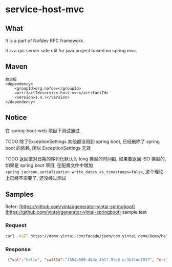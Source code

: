 # service-host-mvc

## What

It is a part of Nofdev RPC framework. 

It is a rpc server side util for java project based on spring mvc. 

## Maven

```
稳定版
<dependency>
    <groupId>org.nofdev</groupId>
    <artifactId>service-host-mvc</artifactId>
    <version>1.4.7</version>
</dependency>

```

## Notice

在 spring-boot-web 项目下测试通过

TODO 除了ExceptionSettings 其他都没用到 spring boot, 已经删除了 spring boot 的依赖, 所以 ExceptionSettings 无效

TODO 返回值对日期的序列化默认为 long 类型的时间戳, 如果要返回 ISO 类型的, 如果是 spring boot 项目, 在配置文件中增加`spring.jackson.serialization.write_dates_as_timestamps=false`, 这个理论上已经不需要了, 还没经过测试

## Samples

Refer: [https://github.com/yintai/generator-yintai-springboot](https://github.com/yintai/generator-yintai-springboot) sample test

### Request


```bash
curl -XGET https://demo.yintai.com/facade/json/com.yintai.demo/Demo/hello?params=["hello"]
```

### Response

```json
 {"val":"hello", "callId":"f354e509-46de-4b1f-9fe6-ec1b3fdd1917", "err":null}
```